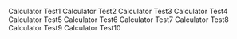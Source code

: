 Calculator Test1
Calculator Test2
Calculator Test3
Calculator Test4
Calculator Test5
Calculator Test6
Calculator Test7
Calculator Test8
Calculator Test9
Calculator Test10
